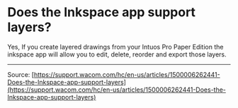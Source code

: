 # Does the Inkspace app support layers?

Yes, If you create layered drawings from your Intuos Pro Paper Edition the inkspace app will allow you to edit, delete, reorder and export those layers.

---
Source: [https://support.wacom.com/hc/en-us/articles/1500006262441-Does-the-Inkspace-app-support-layers](https://support.wacom.com/hc/en-us/articles/1500006262441-Does-the-Inkspace-app-support-layers)
